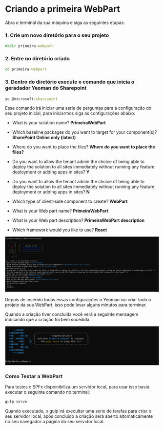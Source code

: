# Criando a primeira WebPart

Abra o terminal da sua máquina e siga as seguintes etapas:

### 1. Crie um novo diretório para o seu projeto

```cmd
mkdir primeira-webpart
```

### 2. Entre no diretório criado

```cmd
cd primeira-webpart
```

### 3. Dentro do diretório execute o comando que inicia o geradador Yeoman do Sharepoint

```cmd
yo @microsoft/sharepoint
```

  Esse comando irá iniciar uma serie de perguntas para a configuração do seu projeto inicial, para iniciarmos siga as configurações abaixo:

  - What is your solution name? **PrimeiraWebPart**
  - Which baseline packages do you want to target for your component(s)? **SharePoint Online only (latest)**
  - Where do you want to place the files? **Where do you want to place the files?**
  - Do you want to allow the tenant admin the choice of being able to deploy the solution to all sites immediately without running any feature deployment or adding apps in sites? **Y**
  - Do you want to allow the tenant admin the choice of being able to deploy the solution to all sites immediately without running any feature deployment or adding apps in sites? **N**
  - Which type of client-side component to create? **WebPart**
  
  - What is your Web part name? **PrimeiraWebPart**
  - What is your Web part description? **PrimeiraWebPart description**
  - Which framework would you like to use? **React**

![Prompts Yeoman](https://github.com/rogeriomattos/curso-sharepoint-framework/blob/master/02%20-%20Criando%20a%20primeira%20WebPart%20e%20entendendo%20a%20estrutura/assets/promptsYeomanSharePoint.PNG)

Depois de inserido todas essas configurações o Yeoman vai criar todo o projeto da sua WebPart, isso pode levar alguns minutos para terminar.

Quando a criação tiver concluída você verá a seguinte mensagem indicando que a criação foi bem sucedida.

![Criação da WebPart concluída](https://github.com/rogeriomattos/curso-sharepoint-framework/blob/master/02%20-%20Criando%20a%20primeira%20WebPart%20e%20entendendo%20a%20estrutura/assets/WebPartCreated.PNG)

### Como Testar a WebPart

Para testes o SPFx díspoinibiliza um servidor local, para usar isso basta executar o seguinte comando no terminal:

```cmd
gulp serve
```
Quando executado, o gulp  irá execultar uma serie  de tarefas para criar o seu  servidor local, após concluído a criação será aberto altomaticamente no seu navegador a página do seu servidor local.


